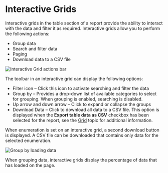 # Interactive Grids

Interactive grids in the table section of a report provide the ability to interact with the data and
filter it as required. Interactive grids allow you to perform the following actions:

- Group data
- Search and filter data
- Paging
- Download data to a CSV file

![Interactive Grid actions bar](/img/versioned_docs/accessanalyzer_11.6/accessanalyzer/admin/report/interactivegrids/interactivegridoptions.webp)

The toolbar in an interactive grid can display the following options:

- Filter icon – Click this icon to activate searching and filter the data
- Group by – Provides a drop-down list of available categories to select for grouping. When grouping
  is enabled, searching is disabled.
- Up arrow and down arrow – Click to expand or collapse the groups
- Download Data – Click to download all data to a CSV file. This option is displayed when the
  **Export table data as CSV** checkbox has been selected for the report, see the
  [Grid](/docs/accessanalyzer/11.6/accessanalyzer/admin/report/wizard/widgets.md#grid)
  topic for additional information.

When enumeration is set on an interactive grid, a second download button is displayed. A CSV file
can be downloaded that contains only data for the selected enumeration.

![Group by loading data](/img/versioned_docs/accessanalyzer_11.6/accessanalyzer/admin/report/interactivegrids/groupbyloadingdata.webp)

When grouping data, interactive grids display the percentage of data that has loaded on the page.
